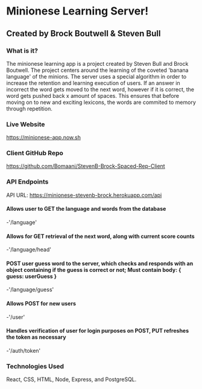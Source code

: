 # Minionese Learning Server!
## Created by Brock Boutwell & Steven Bull 

### What is it?

The minionese learning app is a project created by Steven Bull and Brock Boutwell. The project centers around the learning of the coveted 'banana language' of the minions. The server uses a special algorithm in order to increase the retention and learning execution of users. If an answer in incorrect the word gets moved to the next word, however if it is correct, the word gets pushed back x amount of spaces. This ensures that before moving on to new and exciting lexicons, the words are commited to memory through repetition.

### Live Website

https://minionese-app.now.sh

### Client GitHub Repo

https://github.com/Bomaani/StevenB-Brock-Spaced-Rep-Client

### API Endpoints
API URL: https://minionese-stevenb-brock.herokuapp.com/api

#### Allows user to GET the language and words from the database
-'/language'
#### Allows for GET retrieval of the next word, along with current score counts
-'/language/head'
#### POST user guess word to the server, which checks and responds with an object containing if the guess is correct or not; Must contain body: { guess: userGuess }
-'/language/guess'
#### Allows POST for new users
-'/user'
#### Handles verification of user for login purposes on POST, PUT refreshes the token as necessary
-'/auth/token'


### Technologies Used
React, CSS, HTML, Node, Express, and PostgreSQL.